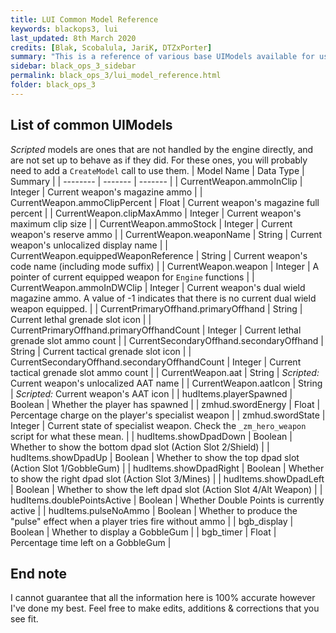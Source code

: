 ```yaml
---
title: LUI Common Model Reference
keywords: blackops3, lui
last_updated: 8th March 2020
credits: [Blak, Scobalula, JariK, DTZxPorter]
summary: "This is a reference of various base UIModels available for use."
sidebar: black_ops_3_sidebar
permalink: black_ops_3/lui_model_reference.html
folder: black_ops_3
---
```


## List of common UIModels

*Scripted* models are ones that are not handled by the engine directly, and are not set up to behave as if they did. For these ones, you will probably need to add a `CreateModel` call to use them.
| Model Name | Data Type | Summary |
| -------- | ------- | ------- |
| CurrentWeapon.ammoInClip | Integer | Current weapon's magazine ammo |
| CurrentWeapon.ammoClipPercent | Float | Current weapon's magazine full percent |
| CurrentWeapon.clipMaxAmmo | Integer | Current weapon's maximum clip size |
| CurrentWeapon.ammoStock | Integer | Current weapon's reserve ammo |
| CurrentWeapon.weaponName | String | Current weapon's unlocalized display name |
| CurrentWeapon.equippedWeaponReference | String | Current weapon's code name (including mode suffix) |
| CurrentWeapon.weapon | Integer | A pointer of current equipped weapon for `Engine` functions |
| CurrentWeapon.ammoInDWClip | Integer | Current weapon's dual wield magazine ammo. A value of -1 indicates that there is no current dual wield weapon equipped. |
| CurrentPrimaryOffhand.primaryOffhand | String | Current lethal grenade slot icon |
| CurrentPrimaryOffhand.primaryOffhandCount | Integer | Current lethal grenade slot ammo count |
| CurrentSecondaryOffhand.secondaryOffhand | String | Current tactical grenade slot icon |
| CurrentSecondaryOffhand.secondaryOffhandCount | Integer | Current tactical grenade slot ammo count |
| CurrentWeapon.aat | String | *Scripted:* Current weapon's unlocalized AAT name |
| CurrentWeapon.aatIcon | String | *Scripted:* Current weapon's AAT icon |
| hudItems.playerSpawned | Boolean | Whether the player has spawned |
| zmhud.swordEnergy | Float | Percentage charge on the player's specialist weapon |
| zmhud.swordState | Integer | Current state of specialist weapon. Check the `_zm_hero_weapon` script for what these mean. |
| hudItems.showDpadDown | Boolean | Whether to show the bottom dpad slot (Action Slot 2/Shield) |
| hudItems.showDpadUp | Boolean | Whether to show the top dpad slot (Action Slot 1/GobbleGum) |
| hudItems.showDpadRight | Boolean | Whether to show the right dpad slot (Action Slot 3/Mines) |
| hudItems.showDpadLeft | Boolean | Whether to show the left dpad slot (Action Slot 4/Alt Weapon) |
| hudItems.doublePointsActive | Boolean | Whether Double Points is currently active |
| hudItems.pulseNoAmmo | Boolean | Whether to produce the "pulse" effect when a player tries fire without ammo |
| bgb_display | Boolean | Whether to display a GobbleGum |
| bgb_timer | Float | Percentage time left on a GobbleGum |

## End note
I cannot guarantee that all the information here is 100% accurate however I've done my best. Feel free to make edits, additions & corrections that you see fit.
